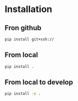 # Installation

## Fron github

```bash
pip install git+ssh://
```

## From local

```bash
pip install .
```

## From local to develop

```bash
pip install -e .
```
